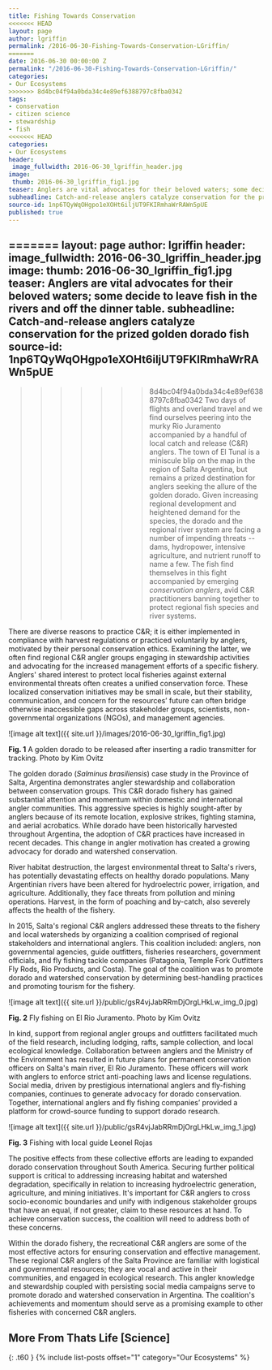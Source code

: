 ```yaml
---
title: Fishing Towards Conservation
<<<<<<< HEAD
layout: page
author: lgriffin
permalink: /2016-06-30-Fishing-Towards-Conservation-LGriffin/
=======
date: 2016-06-30 00:00:00 Z
permalink: "/2016-06-30-Fishing-Towards-Conservation-LGriffin/"
categories:
- Our Ecosystems
>>>>>>> 8d4bc04f94a0bda34c4e89ef6388797c8fba0342
tags:
- conservation
- citizen science
- stewardship
- fish
<<<<<<< HEAD
categories:
- Our Ecosystems
header:
 image_fullwidth: 2016-06-30_lgriffin_header.jpg
image:
 thumb: 2016-06-30_lgriffin_fig1.jpg
teaser: Anglers are vital advocates for their beloved waters; some decide to leave fish in the rivers and off the dinner table.
subheadline: Catch-and-release anglers catalyze conservation for the prized golden dorado fish
source-id: 1np6TQyWqOHgpo1eXOHt6iljUT9FKIRmhaWrRAWn5pUE
published: true
---
```

=======
layout: page
author: lgriffin
header:
  image_fullwidth: 2016-06-30_lgriffin_header.jpg
image:
  thumb: 2016-06-30_lgriffin_fig1.jpg
teaser: Anglers are vital advocates for their beloved waters; some decide to leave
  fish in the rivers and off the dinner table.
subheadline: Catch-and-release anglers catalyze conservation for the prized golden
  dorado fish
source-id: 1np6TQyWqOHgpo1eXOHt6iljUT9FKIRmhaWrRAWn5pUE
---

>>>>>>> 8d4bc04f94a0bda34c4e89ef6388797c8fba0342
Two days of flights and overland travel and we find ourselves peering into the murky Rio Juramento accompanied by a handful of local catch and release (C&R) anglers. The town of El Tunal is a miniscule blip on the map in the region of Salta Argentina, but remains a prized destination for anglers seeking the allure of the golden dorado. Given increasing regional development and heightened demand for the species, the dorado and the regional river system are facing a number of impending threats -- dams, hydropower, intensive agriculture, and nutrient runoff to name a few. The fish find themselves in this fight accompanied by emerging *conservation anglers*, avid C&R practitioners banning together to protect regional fish species and river systems.

There are diverse reasons to practice C&R; it is either implemented in compliance with harvest regulations or practiced voluntarily by anglers, motivated by their personal conservation ethics. Examining the latter, we often find regional C&R angler groups engaging in stewardship activities and advocating for the increased management efforts of a specific fishery. Anglers' shared interest to protect local fisheries against external environmental threats often creates a unified conservation force. These localized conservation initiatives may be small in scale, but their stability, communication, and concern for the resources’ future can often bridge otherwise inaccessible gaps across stakeholder groups, scientists, non-governmental organizations (NGOs), and management agencies. 

![image alt text]({{ site.url }}/images/2016-06-30_lgriffin_fig1.jpg)

**Fig. 1** A golden dorado to be released after inserting a radio transmitter for tracking. Photo by Kim Ovitz

The golden dorado (*Salminus brasiliensis*) case study in the Province of  Salta, Argentina demonstrates angler stewardship and collaboration between conservation groups. This C&R dorado fishery has gained substantial attention and momentum within domestic and international angler communities. This aggressive species is highly sought-after by anglers because of its remote location, explosive strikes, fighting stamina, and aerial acrobatics. While dorado have been historically harvested throughout Argentina, the adoption of C&R practices have increased in recent decades. This change in angler motivation has created a growing advocacy for dorado and watershed conservation.

River habitat destruction, the largest environmental threat to Salta's rivers, has potentially devastating effects on healthy dorado populations. Many Argentinian rivers have been altered for hydroelectric power, irrigation, and agriculture. Additionally, they face threats from pollution and mining operations. Harvest, in the form of poaching and by-catch, also severely affects the health of the fishery. 

In 2015, Salta's regional C&R anglers addressed these threats to the fishery and local watersheds by organizing a coalition comprised of regional stakeholders and international anglers. This coalition included: anglers, non governmental agencies, guide outfitters, fisheries researchers, government officials, and fly fishing tackle companies (Patagonia, Temple Fork Outfitters Fly Rods, Rio Products, and Costa). The goal of the coalition was to promote dorado and watershed conservation by determining best-handling practices and promoting tourism for the fishery. 

![image alt text]({{ site.url }}/public/gsR4vjJabRRmDjOrgLHkLw_img_0.jpg)

**Fig. 2** Fly fishing on El Rio Juramento. Photo by Kim Ovitz

In kind, support from regional angler groups and outfitters facilitated much of the field research, including lodging, rafts, sample collection, and local ecological knowledge. Collaboration between anglers and the Ministry of the Environment has resulted in future plans for permanent conservation officers on Salta's main river, El Rio Juramento. These officers will work with anglers to enforce strict anti-poaching laws and license regulations. Social media, driven by prestigious international anglers and fly-fishing companies, continues to generate advocacy for dorado conservation. Together, international anglers and fly fishing companies’ provided a platform for crowd-source funding to support dorado research. 

![image alt text]({{ site.url }}/public/gsR4vjJabRRmDjOrgLHkLw_img_1.jpg)

**Fig. 3** Fishing with local guide Leonel Rojas

The positive effects from these collective efforts are leading to expanded dorado conservation throughout South America. Securing further political support is critical to addressing increasing habitat and watershed degradation, specifically in relation to increasing hydroelectric generation, agriculture, and mining initiatives. It's important for C&R anglers to cross socio-economic boundaries and unify with indigenous stakeholder groups that have an equal, if not greater, claim to these resources at hand. To achieve conservation success, the coalition will need to address both of these concerns. 

Within the dorado fishery, the recreational C&R anglers are some of the most effective actors for ensuring conservation and effective management. These regional C&R anglers of the Salta Province are familiar with logistical and governmental resources; they are vocal and active in their communities, and engaged in ecological research. This angler knowledge and stewardship coupled with persisting social media campaigns serve to promote dorado and watershed conservation in Argentina. The coalition's achievements and momentum should serve as a promising example to other fisheries with concerned C&R anglers.

## More From Thats Life [Science]
{: .t60 }
{% include list-posts offset="1" category="Our Ecosystems" %}
